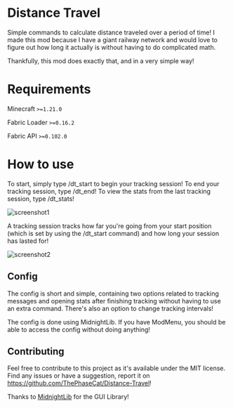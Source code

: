 # Distance Travel

Simple commands to calculate distance traveled over a period of time! I made this mod because I have a giant railway network and would love to figure out how long it actually is without having to do complicated math.

Thankfully, this mod does exactly that, and in a very simple way!

# Requirements
Minecraft `>=1.21.0`

Fabric Loader `>=0.16.2`

Fabric API `>=0.102.0`


# How to use

To start, simply type /dt_start to begin your tracking session! To end your tracking session, type /dt_end! To view the stats from the last tracking session, type /dt_stats!

![screenshot1](https://github.com/user-attachments/assets/6d9b25f6-36c6-4a82-b59c-b823ee2a4045)


A tracking session tracks how far you're going from your start position (which is set by using the /dt_start command) and how long your session has lasted for!

![screenshot2](https://github.com/user-attachments/assets/8591b295-91a7-4d8a-954c-a11caa407259)

## Config
The config is short and simple, containing two options related to tracking messages and opening stats after finishing tracking without having to use an extra command. There's also an option to change tracking intervals!

The config is done using MidnightLib. If you have ModMenu, you should be able to access the config without doing anything!

## Contributing

Feel free to contribute to this project as it's available under the MIT license. Find any issues or have a suggestion, report it on https://github.com/ThePhaseCat/Distance-Travel!

Thanks to [MidnightLib](https://github.com/TeamMidnightDust/MidnightLib) for the GUI Library!
